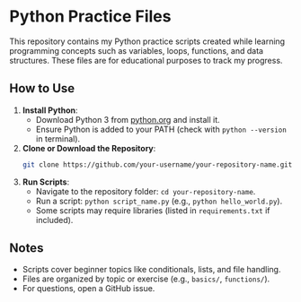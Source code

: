 # Python Practice Files

This repository contains my Python practice scripts created while learning programming concepts such as variables, loops, functions, and data structures. These files are for educational purposes to track my progress.

## How to Use
1. **Install Python**:
   - Download Python 3 from [python.org](https://www.python.org/downloads/) and install it.
   - Ensure Python is added to your PATH (check with `python --version` in terminal).
2. **Clone or Download the Repository**:
   ```bash
   git clone https://github.com/your-username/your-repository-name.git
   ```
3. **Run Scripts**:
   - Navigate to the repository folder: `cd your-repository-name`.
   - Run a script: `python script_name.py` (e.g., `python hello_world.py`).
   - Some scripts may require libraries (listed in `requirements.txt` if included).

## Notes
- Scripts cover beginner topics like conditionals, lists, and file handling.
- Files are organized by topic or exercise (e.g., `basics/`, `functions/`).
- For questions, open a GitHub issue.
